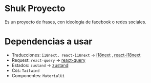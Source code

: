 # Shuk Proyecto

Es un proyecto de frases, con ideologia de facebook o redes sociales.

# Dependencias a usar

- Traducciones:  `i18next, react-i18next` -> [i18next](https://www.i18next.com) , [react-i18next](https://react.i18next.com/latest/typescript)
- Request: `react-query` -> [react-query](https://tanstack.com/query/v3)
- Estados: `zustand` -> [zustand](https://docs.pmnd.rs/zustand/guides/typescript)
- Css: `Tailwind`
- Componentes: `MaterialUi`